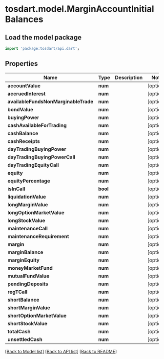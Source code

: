 # tosdart.model.MarginAccountInitialBalances

## Load the model package
```dart
import 'package:tosdart/api.dart';
```

## Properties
Name | Type | Description | Notes
------------ | ------------- | ------------- | -------------
**accountValue** | **num** |  | [optional] 
**accruedInterest** | **num** |  | [optional] 
**availableFundsNonMarginableTrade** | **num** |  | [optional] 
**bondValue** | **num** |  | [optional] 
**buyingPower** | **num** |  | [optional] 
**cashAvailableForTrading** | **num** |  | [optional] 
**cashBalance** | **num** |  | [optional] 
**cashReceipts** | **num** |  | [optional] 
**dayTradingBuyingPower** | **num** |  | [optional] 
**dayTradingBuyingPowerCall** | **num** |  | [optional] 
**dayTradingEquityCall** | **num** |  | [optional] 
**equity** | **num** |  | [optional] 
**equityPercentage** | **num** |  | [optional] 
**isInCall** | **bool** |  | [optional] 
**liquidationValue** | **num** |  | [optional] 
**longMarginValue** | **num** |  | [optional] 
**longOptionMarketValue** | **num** |  | [optional] 
**longStockValue** | **num** |  | [optional] 
**maintenanceCall** | **num** |  | [optional] 
**maintenanceRequirement** | **num** |  | [optional] 
**margin** | **num** |  | [optional] 
**marginBalance** | **num** |  | [optional] 
**marginEquity** | **num** |  | [optional] 
**moneyMarketFund** | **num** |  | [optional] 
**mutualFundValue** | **num** |  | [optional] 
**pendingDeposits** | **num** |  | [optional] 
**regTCall** | **num** |  | [optional] 
**shortBalance** | **num** |  | [optional] 
**shortMarginValue** | **num** |  | [optional] 
**shortOptionMarketValue** | **num** |  | [optional] 
**shortStockValue** | **num** |  | [optional] 
**totalCash** | **num** |  | [optional] 
**unsettledCash** | **num** |  | [optional] 

[[Back to Model list]](../README.md#documentation-for-models) [[Back to API list]](../README.md#documentation-for-api-endpoints) [[Back to README]](../README.md)


